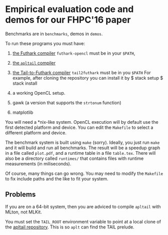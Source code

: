 Empirical evaluation code and demos for our FHPC'16 paper
=========================================================

Benchmarks are in `benchmarks`, demos in `demos`.

To run these programs you must have:

1. [the Futhark compiler](https://github.com/HIPERFIT/futhark)
    `futhark-opencl` must be in your `$PATH`,

2. [the `apltail` compiler](https://github.com/melsman/apltail/)

3. [the Tail-to-Futhark compiler](https://github.com/henrikurms/tail2futhark)
   `tail2futhark` must be in you `$PATH`
   For example, after cloning the repository you can install it by
   $ stack setup
   $ stack install

4. a working OpenCL setup.

5. gawk (a version that supports the `strtonum` function) 

6. matplotlib

You will need a *nix-like system.  OpenCL execution will by
default use the first detected platform and device.  You can edit the
`Makefile` to select a different platform and device.

The benchmark system is built using `make` (sorry).  Ideally, you just
run `make` and it will build and run all benchmarks.  The result will
be a speedup graph in a file called `plot.pdf`, and a runtime table in
a file `table.tex`.  There will also be a directory called `runtimes/`
that contains files with runtime measurements (in miliseconds).

Of course, many things can go wrong.  You may need to modify the
`Makefile` to fix include paths and the like to fit your system.

Problems
--

If you are on a 64-bit system, then you are adviced to compile
`apltail` with MLton, not MLKit.

You must set the `TAIL_ROOT` environment variable to point at a local
clone of the [apltail repository](https://github.com/melsman/apltail).
This is so `aplt` can find the TAIL prelude.
